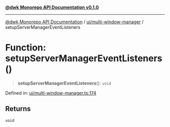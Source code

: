 [**@dwk Monorepo API Documentation v0.1.0**](../../../README.md)

---

[@dwk Monorepo API Documentation](../../../README.md) / [ui/multi-window-manager](../README.md) / setupServerManagerEventListeners

# Function: setupServerManagerEventListeners()

> **setupServerManagerEventListeners**(): `void`

Defined in: [ui/multi-window-manager.ts:174](https://github.com/Anglesite/anglesite/blob/97bc711271b9559b54e48a9e5995ecc7ba9204f9/anglesite/app/ui/multi-window-manager.ts#L174)

## Returns

`void`
